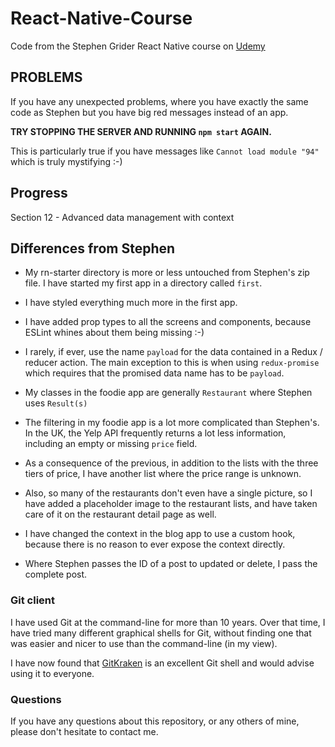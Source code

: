 # React-Native-Course
Code from the Stephen Grider React Native course on 
[Udemy](https://www.udemy.com/course/the-complete-react-native-and-redux-course)

## PROBLEMS

If you have any unexpected problems, where you have exactly the same 
code as Stephen but you have big red messages instead of an app.

**TRY STOPPING THE SERVER AND RUNNING `npm start` AGAIN.**

This is particularly true if you have messages like `Cannot load module "94"`
which is truly mystifying :-)

## Progress

  Section 12 - Advanced data management with context

## Differences from Stephen

* My rn-starter directory is more or less untouched from Stephen's zip file.
  I have started my first app in a directory called `first`.

* I have styled everything much more in the first app.

* I have added prop types to all the screens and components, because ESLint whines 
  about them being missing :-)

* I rarely, if ever, use the name `payload` for the data contained in a Redux /
  reducer action. The main exception to this is when using `redux-promise` which 
  requires that the promised data name has to be `payload`.

* My classes in the foodie app are generally `Restaurant` where Stephen 
  uses `Result(s)`

* The filtering in my foodie app is a lot more complicated than Stephen's.
  In the UK, the Yelp API frequently returns a lot less information, including
  an empty or missing `price` field.

* As a consequence of the previous, in addition to the lists with the three 
  tiers of price, I have another list where the price range is unknown.

* Also, so many of the restaurants don't even have a single picture, so I have 
  added a placeholder image to the restaurant lists, and have taken care of it 
  on the restaurant detail page as well.

* I have changed the context in the blog app to use a custom hook, because there
  is no reason to ever expose the context directly.

* Where Stephen passes the ID of a post to updated or delete, I pass the complete 
  post.

### Git client

I have used Git at the command-line for more than 10 years. Over that time, I have tried
many different graphical shells for Git, without finding one that was easier
and nicer to use than the command-line (in my view).

I have now found that [GitKraken](https://www.gitkraken.com) is an excellent
Git shell and would advise using it to everyone.

### Questions

If you have any questions about this repository, or any others of mine, please
don't hesitate to contact me.

